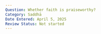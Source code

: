 ```yaml
---
Question: Whether faith is praiseworthy?
Category: Saddhā
Date Entered: April 5, 2025
Review Status: Not started
---
```

